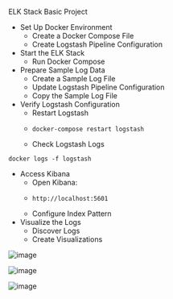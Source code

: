 ELK Stack Basic Project 

- Set Up Docker Environment
  - Create a Docker Compose File
  - Create Logstash Pipeline Configuration
- Start the ELK Stack
  - Run Docker Compose
- Prepare Sample Log Data
  - Create a Sample Log File
  - Update Logstash Pipeline Configuration
  - Copy the Sample Log File
- Verify Logstash Configuration
  - Restart Logstash
  -     docker-compose restart logstash
  - Check Logstash Logs
```
docker logs -f logstash
```
- Access Kibana
  - Open Kibana:
  -     http://localhost:5601
  - Configure Index Pattern
- Visualize the Logs
  - Discover Logs
  - Create Visualizations

![image](https://github.com/user-attachments/assets/afa8fddf-7eed-4508-8415-7fda71a9e523)

![image](https://github.com/user-attachments/assets/e3141bb1-eda9-4f20-90fe-4be5138037b7)

![image](https://github.com/user-attachments/assets/b02db593-8cf2-4bb4-a3b3-eeb78fed8cae)
